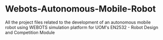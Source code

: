 # Webots-Autonomous-Mobile-Robot
All the project files related to the development of an autonomous mobile robot using WEBOTS simulation platform for UOM's EN2532 - Robot Design and Competition Module
